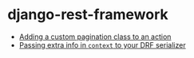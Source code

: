 # django-rest-framework

- [Adding a custom pagination class to an action](custom_action_pagination.md)
- [Passing extra info in `context` to your DRF serializer](pass_to_context.md)